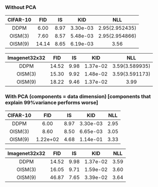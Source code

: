 
### Without PCA
| CIFAR-10   | FID   | IS   | KID   | NLL   |
| :---: | :---: | :---: | :---: | :---: |
| DDPM | 6.00 | 8.97 | 3.30e-03 | 2.95(2.952435) |
| OISM(3) | 7.60 | 8.57 | 5.48e-03 | 2.95(2.954866)|
| OISM(9)| 14.14| 8.65| 6.19e-03| 3.56|

| Imagenet32x32   | FID   | IS   | KID   | NLL   |
| :---: | :---: | :---: | :---: | :---: |
| DDPM  | 14.52 | 9.98 | 1.37e-02 | 3.59(3.589935) |
| OISM(3)| 15.30 | 9.92 | 1.48e-02 | 3.59(3.591173)|
| OISM(9)| 18.22| 9.46| 1.37e-02| 3.99|

### With PCA (components = data dimension) [components that explain 99%variance performs worse]
| CIFAR-10   | FID   | IS   | KID   | NLL   |
| :---: | :---: | :---: | :---: | :---: |
| DDPM |  6.00 | 8.97 | 3.30e-03 | 2.95|
| OISM(3) | 8.60 | 8.50 | 6.65e-03 | 3.05 |
| OISM(9) | 1.22e+02 | 4.68 | 1.14e-01 | 3.33 |

| Imagenet32x32    | FID   | IS   | KID   | NLL   |
| :---: | :---: | :---: | :---: | :---: |
| DDPM | 14.52 | 9.98 | 1.37e-02 | 3.59 |
| OISM(3) | 16.05 | 9.71 | 1.59e-02 | 3.60 |
| OISM(9) | 46.87 | 7.65 | 3.39e-02 | 3.64 |